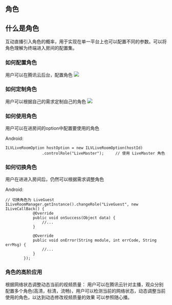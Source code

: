 ## 角色

## 什么是角色
互动直播引入角色的概率，用于实现在单一平台上也可以配置不同的参数。可以将角色理解为终端进入房间的配置集。

### 如何配置角色
用户可以在腾讯云后台，配置角色
![](https://zhaoyang21cn.github.io/iLiveSDK_Help/readme_img/role_config.png)

### 如何定制角色
用户可以根据自己的需求定制自己的角色
![](https://zhaoyang21cn.github.io/iLiveSDK_Help/readme_img/role_detail.png)

### 如何使用角色
用户可以在进房间的option中配置要使用的角色

Android:
```
ILVLiveRoomOption hostOption = new ILVLiveRoomOption(hostId)
                .controlRole("LiveMaster");     // 使用 LiveMaster 角色
```


### 如何切换角色
用户在进进入房间后，仍然可以根据需求调整角色

Android:
```
// 切换角色为 LiveGuest
ILiveRoomManager.getInstance().changeRole("LiveGuest", new ILiveCallBack() {
            @Override
            public void onSuccess(Object data) {
                //...
            }

            @Override
            public void onError(String module, int errCode, String errMsg) {
                //...
            }
        });
```


### 角色的高阶应用
根据网络状态调整动态当前的视频质量：
用户可以在腾讯云针对主播，观众分别配置多个角色(高清，标清，流畅)，用户可以检测当前的网络状态，动态调整当前使用的角色，以达到动态修改视频质量的效果
可以参照随心播。
